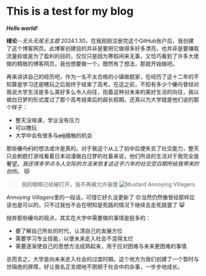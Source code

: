 # This is a test for my blog
***Hello world!***

**绪论**--*无头无尾无主题*
2024.1.30，在我刚刚注册完这个GitHub账户后，我创建了这个博客网页。此博客创建目的并非是要把它做得多好多漂亮，也并非是要赚取流量抑或是为了盈利的目的，仅仅只是因为寒假闲来无事，又恰巧看到了许多大佬做的精致的博客网页，我也想要做一个。既然有了想法，那就开始做吧。

再来讲讲自己的经历吧，作为一名不太合格的小镇做题家，在经历了这十二年的不知算是学习还是瞎玩之后我终于结束了高考。在这之前，不知有多少个~~傻鸟~~曾经对我说大学生活是多么美好多么令人向往，抱着这种对未来的美好生活的向往，我以做白日梦的形式度过了那个高考结束后的超长假期，还真以为大学就是他们说的那个样子：
- 整天没啥课，学业没有压力
- 可以瞎玩
- 大学中会有很多与~~pljj~~接触的机会

那些~~傻鸟们~~的想法或许是真的。对于我这个从上了初中后便失去了社交能力，整天只会刷题打游戏看着日本动漫做白日梦的社畜来说，他们所说的生活对于我完全是奢望。*我还得多学点与人交际的方法来恢复这近乎六年的社交空白期所给我带来的创伤。* :pouting_cat: 
>我的眼睛已经被打开，我不再被允许装傻
>![Mustard *Annoying Villagers*](https://bkimg.cdn.bcebos.com/pic/d1a20cf431adcbef7609248d47e739dda3cc7dd931ad?x-bce-process=image/format,f_auto/watermark,image_d2F0ZXIvYmFpa2UyNzI,g_7,xp_5,yp_5,P_20/resize,m_lfit,limit_1,h_1080)

*Annoying Villagers*里的一段话，可惜它好久没更新了 :disappointed:当然仍然像曾经那样应该也是可以的，只不过我也不会在明知是死路的情况下继续去走死路罢了 :smile_cat:

抛弃那些~~傻鸟~~的观点，其实在大学中需要做的事情是挺多的：
- 要了解自己所处的时代，认清自己的发展方位
- 需要学习专业技能，以便未来走入社会不混得太烂
- 需要逐渐使自己的思想方法成熟起来，用于应对困难与未来更困难的事情

总而言之，大学是向未来走入社会的过度时期。这个地方为我们创建了一个暂时与世隔绝的屏障，好让我名正言顺地不困顿于社会中的杂事，一步步地成长。
